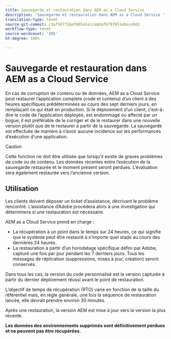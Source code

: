 ```yaml
---
title: Sauvegarde et restauration dans AEM as a Cloud Service
description: 'Sauvegarde et restauration dans AEM as a Cloud Service '
translation-type: tm+mt
source-git-commit: c3af507716ef60541ecca8dafb797651e8ece9d3
workflow-type: tm+mt
source-wordcount: '305'
ht-degree: 100%

---
```



# Sauvegarde et restauration dans AEM as a Cloud Service

En cas de corruption de contenu ou de données, AEM as a Cloud Service peut restaurer l’application complète (code et contenu) d’un client à des heures spécifiques prédéterminées au cours des sept derniers jours, en remplaçant ce qui était en production.
Si le déploiement d’un client, c’est-à-dire le code de l’application déployée, est endommagé ou affecté par un bogue, il est préférable de le corriger et de le restaurer dans une nouvelle version plutôt que de le restaurer à partir de la sauvegarde. La sauvegarde est effectuée de manière à n’avoir aucune incidence sur les performances d’exécution d’une application.

>[!CAUTION]
>
>Cette fonction ne doit être utilisée que lorsqu’il existe de graves problèmes de code ou de contenu. Les données récentes entre l’exécution de la sauvegarde restaurée et le moment présent seront perdues. L’évaluation sera également restaurée vers l’ancienne version.

## Utilisation

Les clients doivent déposer un ticket d’assistance, décrivant le problème rencontré. L’assistance d’Adobe procédera alors à une investigation qui déterminera si une restauration est nécessaire.

AEM as a Cloud Service prend en charge :

* La récupération à un point dans le temps sur 24 heures, ce qui signifie que le système peut être restauré à n’importe quel stade au cours des dernières 24 heures.
* La restauration à partir d’un horodatage spécifique défini par Adobe, capturé une fois par jour pendant les 7 derniers jours.  Tous les messages de réplication (suppressions, mises à jour, création) seront conservés.

Dans tous les cas, la version du code personnalisé est la version capturée à partir du dernier déploiement réussi avant le point de restauration.

L’objectif de temps de récupération (RTO) varie en fonction de la taille du référentiel mais, en règle générale, une fois la séquence de restauration lancée, elle devrait prendre environ 30 minutes.

Après une restauration, la version AEM est mise à jour vers la version la plus récente.

**Les données des environnements supprimés sont définitivement perdues et ne peuvent pas être récupérées.**
